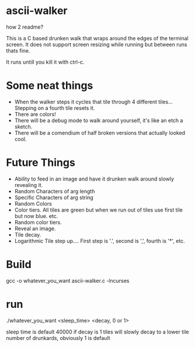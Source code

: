 # ascii-walker

how 2 readme?

This is a C based drunken walk that wraps around the edges of the terminal screen.
It does not support screen resizing while running but between runs thats fine.

It runs untill you kill it with ctrl-c.


# Some neat things

- When the walker steps it cycles that tile through 4 different tiles... Stepping on a fourth tile resets it.
- There are colors!
- There will be a debug mode to walk around yourself, it's like an etch a sketch.
- There will be a comendium of half broken versions that actually looked cool.

# Future Things

- Ability to feed in an image and have it drunken walk around slowly revealing it.
- Random Characters of arg length
- Specific Characters of arg string
- Random Colors
- Color tiers.  All tiles are green but when we run out of tiles use first tile but now blue. etc.
- Random color tiers.
- Reveal an image.
- Tile decay.
- Logarithmic Tile step up.... First step is '.', second is ',', fourth is '*', etc.


# Build
gcc -o whatever_you_want ascii-walker.c -lncurses

# run

./whatever_you_want <sleep_time> <decay, 0 or 1> <number of drunkards>

sleep time is default 40000
if decay is 1 tiles will slowly decay to a lower tile
number of drunkards, obviously 1 is default


